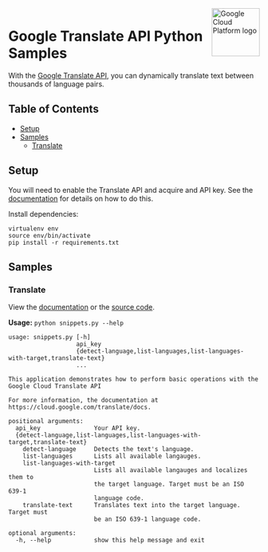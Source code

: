 <img src="https://avatars2.githubusercontent.com/u/2810941?v=3&s=96" alt="Google Cloud Platform logo" title="Google Cloud Platform" align="right" height="96" width="96"/>

# Google Translate API Python Samples

With the [Google Translate API][translate_docs], you can dynamically translate
text between thousands of language pairs.

[translate_docs]: https://cloud.google.com/translate/docs/

## Table of Contents

* [Setup](#setup)
* [Samples](#samples)
  * [Translate](#translate)

## Setup

You will need to enable the Translate API and acquire and API key. See the
[documentation][translate_docs] for details on how to do this.

Install dependencies:

    virtualenv env
    source env/bin/activate
    pip install -r requirements.txt

## Samples

### Translate

View the [documentation][translate_docs] or the [source code][translate_code].

__Usage:__ `python snippets.py --help`

```
usage: snippets.py [-h]
                   api_key
                   {detect-language,list-languages,list-languages-with-target,translate-text}
                   ...

This application demonstrates how to perform basic operations with the
Google Cloud Translate API

For more information, the documentation at
https://cloud.google.com/translate/docs.

positional arguments:
  api_key               Your API key.
  {detect-language,list-languages,list-languages-with-target,translate-text}
    detect-language     Detects the text's language.
    list-languages      Lists all available langauges.
    list-languages-with-target
                        Lists all available langauges and localizes them to
                        the target language. Target must be an ISO 639-1
                        language code.
    translate-text      Translates text into the target language. Target must
                        be an ISO 639-1 language code.

optional arguments:
  -h, --help            show this help message and exit
```

[translate_docs]: https://cloud.google.com/translate/docs
[translate_code]: snippets.py
